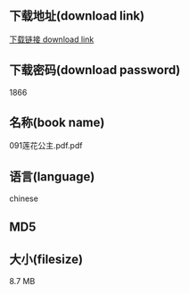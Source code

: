 ## 下载地址(download link)
[下载链接 download link](https://voluble-croquembouche-d321dc.netlify.app/?s=091%E8%8E%B2%E8%8A%B1%E5%85%AC%E4%B8%BB.pdf)

## 下载密码(download password)
1866

## 名称(book name)
091莲花公主.pdf.pdf

## 语言(language)
chinese

## MD5


## 大小(filesize)
8.7 MB
